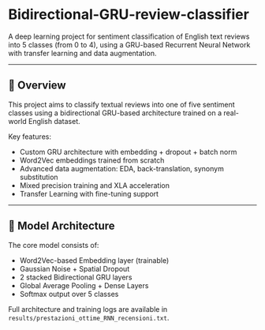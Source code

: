 # Bidirectional-GRU-review-classifier

A deep learning project for sentiment classification of English text reviews into 5 classes (from 0 to 4), using a GRU-based Recurrent Neural Network with transfer learning and data augmentation.

---

## 🚀 Overview

This project aims to classify textual reviews into one of five sentiment classes using a bidirectional GRU-based architecture trained on a real-world English dataset.

Key features:
- Custom GRU architecture with embedding + dropout + batch norm
- Word2Vec embeddings trained from scratch
- Advanced data augmentation: EDA, back-translation, synonym substitution
- Mixed precision training and XLA acceleration
- Transfer Learning with fine-tuning support

---

## 🧠 Model Architecture

The core model consists of:

- Word2Vec-based Embedding layer (trainable)
- Gaussian Noise + Spatial Dropout
- 2 stacked Bidirectional GRU layers
- Global Average Pooling + Dense Layers
- Softmax output over 5 classes

Full architecture and training logs are available in `results/prestazioni_ottime_RNN_recensioni.txt`.
